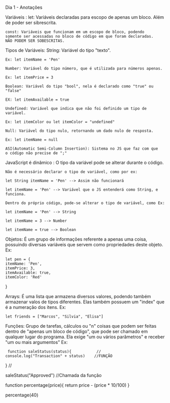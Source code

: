 Dia 1  - Anotações

Variáveis :
    let: Variáveis declaradas para escopo de apenas um bloco.
    Além de poder ser sibrescrita.

    const: Variáveis que funcionam em um escopo de bloco, podendo
    somente ser acessadas no bloco de código em que foram declaradas.
    NÃO PODEM SER SOBESCRITAS.

Tipos de Variáveis:
    String: Variável do tipo "texto".

    Ex: let itemName = 'Pen'

    Number: Variável do tipo número, que é utilizada para números apenas.

    Ex: let itemPrice = 3

    Boolean: Variável do tipo "bool", nela é declarado como "true" ou "false"

    EX: let itemAvailable = true

    Undefined: Variável que indica que não foi definido um tipo de variável.

    Ex: let itemColor ou let itemColor = "undefined"

    Null: Variável do tipo nulo, retornando um dado nulo de resposta.

    Ex: let itemName = null

    ASI(Automatic Semi-Column Insertion): Sistema no JS que faz com que
    o código não precise de ";"

JavaScript é dinâmico : O tipo da variável pode se alterar durante o código.

    Não é necessário declarar o tipo de variável, como por ex:

    let String itemName = 'Pen' --> Assim não funcionará
    
    let itemName = 'Pen' --> Variável que o JS entenderá como String, e funciona.

    Dentro do próprio código, pode-se alterar o tipo de variável, como Ex:

    let itemName = 'Pen' --> String

    let itemName = 3 --> Number

    let itemName = true --> Boolean

Objetos: É um grupo de informações referente a apenas uma coisa, possuindo diversas variáveis que servem como propriedades deste objeto.
    Ex:
    
    let pen = {
    itemName: 'Pen',
    itemPrice: 3,
    itemAvailable: true,
    itemColor: 'Red'
}

Arrays: É uma lista que armazena diversos valores, podendo também armazenar valos de tipos diferentes.
Elas também possuem um "index" que é a numeração dos itens.
    Ex: 

    let friends = ["Marcos", "Silvia", "Elisa"]

Funções: Grupo de tarefas, cálculos ou "n" coisas que podem ser feitas dentro de "apenas um bloco de código", que pode ser chamado em qualquer lugar do programa.
Ela exige "um ou vários parâmetros" e receber "um ou mais argumentos"
    Ex:

     function saleStatus(status){           //
    console.log("Transaction" + status)    //FUNÇÃO
 }                                        //

 saleStatus("Approved") //Chamada da função

 function percentage(price){
    return price - (price * 10/100)
 }

 percentage(40)


